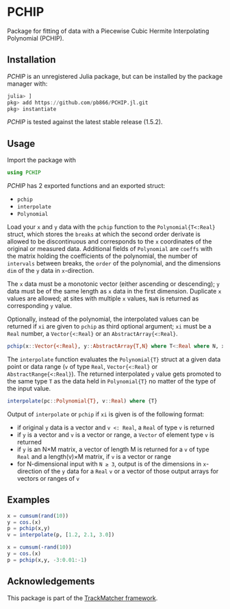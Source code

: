 PCHIP
=====

Package for fitting of data with a Piecewise Cubic Hermite Interpolating Polynomial (PCHIP).


Installation
------------

_PCHIP_ is an unregistered Julia package, but can be installed by the package manager with: 

```julia
julia> ]
pkg> add https://github.com/pb866/PCHIP.jl.git
pkg> instantiate
```

_PCHIP_ is tested against the latest stable release (1.5.2).


Usage
-----

Import the package with

```julia
using PCHIP
```

_PCHIP_ has 2 exported functions and an exported struct:
- `pchip`
- `interpolate`
- `Polynomial`

Load your `x` and `y` data with the `pchip` function to the `Polynomial{T<:Real}` struct, 
which stores the `breaks` at which the second order derivate is allowed to be discontinuous
and corresponds to the `x` coordinates of the original or measured data. Additional
fields of `Polynomial` are `coeffs` with the matrix holding the coefficients of the 
polynomial, the number of `intervals` between breaks, the `order` of the polynomial,
and the dimensions `dim` of the `y` data in `x`-direction.

The `x` data must be a monotonic vector (either ascending or descending); `y` data 
must be of the same length as `x` data in the first dimension. Duplicate `x` values
are allowed; at sites with multiple `x` values, `NaN` is returned as corresponding 
`y` value.

Optionally, instead of the polynomial, the interpolated values can be returned
if `xi` are given to `pchip` as third optional argument; `xi` must be a `Real` number,
a `Vector{<:Real}` or an `AbstractArray{<:Real}`.

```julia
pchip(x::Vector{<:Real}, y::AbstractArray{T,N} where T<:Real where N, xi=nothing)
```

The `interpolate` function evaluates the `Polynomial{T}` struct at a given data point 
or data range (`v` of type `Real`, `Vector{<:Real}` or `AbstractRange{<:Real}`). 
The returned interpolated `y` value gets promoted to the same 
type `T` as the data held in `Polynomial{T}` no matter of the type of the input value.

```julia
interpolate(pc::Polynomial{T}, v::Real) where {T}
```

Output of `interpolate` or `pchip` if `xi` is given is of the following format:

- if original `y` data is a vector and `v <: Real`, a `Real` of type `v` is returned
- if `y` is a vector and `v` is a vector or range, a `Vector` of element type `v` is returned
- if `y` is an N×M matrix, a vector of length M is returned for a `v` of type `Real`
  and a length(v)×M matrix, if `v` is a vector or range
- for N-dimensional input with `N ≥ 3`, output is of the dimensions in `x`-direction
  of the `y` data for a `Real` `v` or a vector of those output arrays for vectors or ranges of `v`
  

Examples
--------

```julia
x = cumsum(rand(10))
y = cos.(x)
p = pchip(x,y)
v = interpolate(p, [1.2, 2.1, 3.0])
```


```julia
x = cumsum(-rand(10))
y = cos.(x)
p = pchip(x,y, -3:0.01:-1)
```

Acknowledgements
----------------

This package is part of the [TrackMatcher framework](https://github.com/LIM-AeroCloud/TrackMatcher.jl.git).
